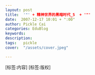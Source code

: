 ```yaml
---
layout: post  
title:  '"' + 精神世界的黑暗时代_5  + '"'
date:  2007-12-17 10:01 + ":00" 
author: Pickle Cai  
categories: EduBlog  
keywords: 
description:   
tags:	pickle   
cover:  "/assets/cover.jpeg"  

---  
```

    
[标签:内容]
 [标签:版权]

